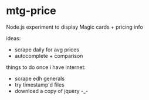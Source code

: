 mtg-price
=========

Node.js experiment to display Magic cards + pricing info

ideas:
- scrape daily for avg prices
- autocomplete + comparison

things to do once i have internet:
- scrape edh generals
- try timestamp'd files
- download a copy of jquery -_-